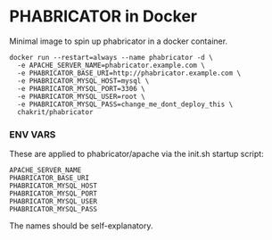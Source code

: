 # PHABRICATOR in Docker

Minimal image to spin up phabricator in a docker container.

```
docker run --restart=always --name phabricator -d \
  -e APACHE_SERVER_NAME=phabricator.example.com \
  -e PHABRICATOR_BASE_URI=http://phabricator.example.com \
  -e PHABRICATOR_MYSQL_HOST=mysql \
  -e PHABRICATOR_MYSQL_PORT=3306 \
  -e PHABRICATOR_MYSQL_USER=root \
  -e PHABRICATOR_MYSQL_PASS=change_me_dont_deploy_this \
  chakrit/phabricator
```

### ENV VARS

These are applied to phabricator/apache via the init.sh startup script:

```
APACHE_SERVER_NAME
PHABRICATOR_BASE_URI
PHABRICATOR_MYSQL_HOST
PHABRICATOR_MYSQL_PORT
PHABRICATOR_MYSQL_USER
PHABRICATOR_MYSQL_PASS
```

The names should be self-explanatory.

